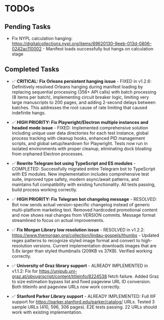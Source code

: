 # TODOs

## Pending Tasks

- Fix NYPL calculation hanging: https://digitalcollections.nypl.org/items/89620130-9eeb-013d-0806-0242ac110002 - Manifest loads successfully but hangs on calculation stage

## Completed Tasks

- ✅ **CRITICAL: Fix Orleans persistent hanging issue** - FIXED in v1.2.6: Definitively resolved Orleans hanging during manifest loading by replacing sequential processing (356+ API calls) with batch processing (8 items per batch), implementing circuit breaker logic, limiting very large manuscripts to 200 pages, and adding 2-second delays between batches. This addresses the root cause of rate limiting that caused indefinite hangs.

- ✅ **HIGH PRIORITY: Fix Playwright/Electron multiple instances and headed mode issue** - FIXED: Implemented comprehensive solution including unique user data directories for each test instance, global process tracking with cleanup hooks, enhanced PID management scripts, and global setup/teardown for Playwright. Tests now run in isolated environments with proper cleanup, eliminating dock bloating from orphaned Electron processes.

- ✅ **Rewrite Telegram bot using TypeScript and ES modules** - COMPLETED: Successfully migrated entire Telegram bot to TypeScript with ES modules. New implementation includes comprehensive test suite, improved type safety, modern async/await patterns, and maintains full compatibility with existing functionality. All tests passing, build process working correctly.

- ✅ **HIGH PRIORITY: Fix Telegram bot changelog message** - RESOLVED: Bot now sends actual version-specific changelog instead of generic multi-platform marketing text. Removed hardcoded promotional content and now shows real changes from VERSION commits. Message format streamlined to focus on actual improvements.

- ✅ **Fix Morgan Library low resolution issue** - RESOLVED in v1.2.2: https://www.themorgan.org/collection/lindau-gospels/thumbs - Updated regex patterns to recognize styled image format and convert to high-resolution versions. Current implementation downloads images that are 5.6x larger than styled thumbnails (209KB vs 37KB). Verified working correctly.

- ✅ **University of Graz library support** - ALREADY IMPLEMENTED in v1.1.2: Fix for https://unipub.uni-graz.at/obvugrscript/content/titleinfo/8224538 fetch failure. Added Graz to size estimation bypass list and fixed pageview URL ID conversion. Both titleinfo and pageview URLs now work correctly.

- ✅ **Stanford Parker Library support** - ALREADY IMPLEMENTED: Full IIIF support for https://parker.stanford.edu/parker/catalog/ URLs. Tested 3 sample URLs (410, 596, 306 pages). E2E tests passing. 22 URLs should work with existing implementation.

<!-- Completed todos moved to TODOS-COMPLETED.md -->